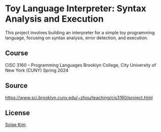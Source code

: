 # Toy Language Interpreter: Syntax Analysis and Execution
This project involves building an interpreter for a simple toy programming language, focusing on syntax analysis, error detection, and execution.
## Course
CISC 3160 – Programming Languages
Brooklyn College, City University of New York (CUNY)
Spring 2024
## Source
https://www.sci.brooklyn.cuny.edu/~zhou/teaching/cis3160/project.html
## License
[Solae Kim](https://github.com/solaekim/).
